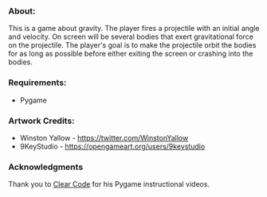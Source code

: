 ### About:

This is a game about gravity. The player fires a projectile with an initial angle and velocity. 
On screen will be several bodies that exert gravitational force on the projectile. The player's goal is 
to make the projectile orbit the bodies for as long as possible before either exiting the screen 
or crashing into the bodies. 


### Requirements: 
- Pygame

### Artwork Credits:
- Winston Yallow - https://twitter.com/WinstonYallow
- 9KeyStudio - https://opengameart.org/users/9keystudio

### Acknowledgments
Thank you to [Clear Code](https://www.youtube.com/c/ClearCode) for his Pygame instructional videos.
